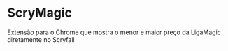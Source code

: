 # ScryMagic
Extensão para o Chrome que mostra o menor e maior preço da LigaMagic diretamente no Scryfall
